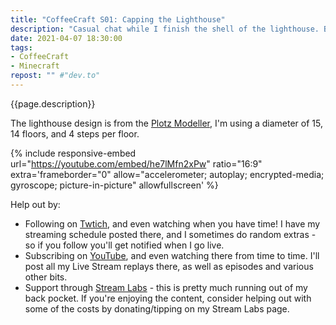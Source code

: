 ```yaml
---
title: "CoffeeCraft S01: Capping the Lighthouse"
description: "Casual chat while I finish the shell of the lighthouse. By next week I should have a good idea of if I'm going to make it a decorative build or stuff it full of farms."
date: 2021-04-07 18:30:00
tags:
- CoffeeCraft
- Minecraft
repost: "" #"dev.to"
---
```


{{page.description}}

The lighthouse design is from the [Plotz Modeller](https://www.plotz.co.uk/plotz-model.php?model=Lighthouse), I'm using a diameter of 15, 14 floors, and 4 steps per floor.

<!--more-->

{% include responsive-embed url="https://youtube.com/embed/he7lMfn2xPw" ratio="16:9" extra='frameborder="0" allow="accelerometer; autoplay; encrypted-media; gyroscope; picture-in-picture" allowfullscreen' %}

Help out by:
 * Following on [Twtich](https://twitch.tv/AnonJr_Live), and even watching when you have time! I have my streaming schedule posted there, and I sometimes do random extras - so if you follow you'll get notified when I go live.
 * Subscribing on [YouTube](http://www.youtube.com/channel/UCXafqhKHbkSUIrq0LAuu0tw), and even watching there from time to time. I'll post all my Live Stream replays there, as well as episodes and various other bits.
 * Support through [Stream Labs](https://streamlabs.com/anonjr_live) - this is pretty much running out of my back pocket. If you're enjoying the content, consider helping out with some of the costs by donating/tipping on my Stream Labs page.